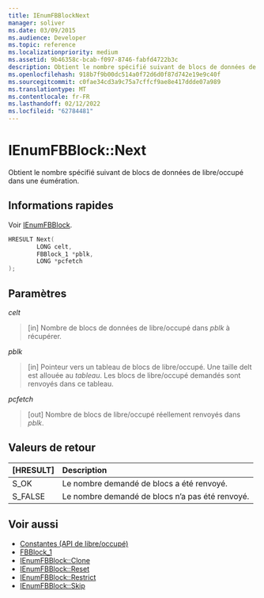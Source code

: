 ```yaml
---
title: IEnumFBBlockNext
manager: soliver
ms.date: 03/09/2015
ms.audience: Developer
ms.topic: reference
ms.localizationpriority: medium
ms.assetid: 9b46358c-bcab-f097-8746-fabfd4722b3c
description: Obtient le nombre spécifié suivant de blocs de données de libre/occupé dans une éumération.
ms.openlocfilehash: 918b7f9b00dc514a0f72d6d0f87d742e19e9c40f
ms.sourcegitcommit: c0fae34cd3a9c75a7cffcf9ae8e417ddde07a989
ms.translationtype: MT
ms.contentlocale: fr-FR
ms.lasthandoff: 02/12/2022
ms.locfileid: "62784481"
---
```

# <a name="ienumfbblocknext"></a>IEnumFBBlock::Next

Obtient le nombre spécifié suivant de blocs de données de libre/occupé dans une éumération.
  
## <a name="quick-info"></a>Informations rapides

Voir [IEnumFBBlock](ienumfbblock.md).
  
```cpp
HRESULT Next(  
        LONG celt,
        FBBlock_1 *pblk,
        LONG *pcfetch
);
```

## <a name="parameters"></a>Paramètres

_celt_
  
> [in] Nombre de blocs de données de libre/occupé dans  *pblk*  à récupérer.

_pblk_
  
> [in] Pointeur vers un tableau de blocs de libre/occupé. Une taille delt est allouée au *tableau*. Les blocs de libre/occupé demandés sont renvoyés dans ce tableau.

_pcfetch_
  
> [out] Nombre de blocs de libre/occupé réellement renvoyés dans *pblk*.

## <a name="return-values"></a>Valeurs de retour

|**[HRESULT]**|**Description**|
|:-----|:-----|
|S_OK  <br/> |Le nombre demandé de blocs a été renvoyé. |
|S_FALSE  <br/> |Le nombre demandé de blocs n’a pas été renvoyé. |

## <a name="see-also"></a>Voir aussi

- [Constantes (API de libre/occupé)](constants-free-busy-api.md)  
- [FBBlock_1](fbblock_1.md)  
- [IEnumFBBlock::Clone](ienumfbblock-clone.md)  
- [IEnumFBBlock::Reset](ienumfbblock-reset.md)  
- [IEnumFBBlock::Restrict](ienumfbblock-restrict.md)  
- [IEnumFBBlock::Skip](ienumfbblock-skip.md)
